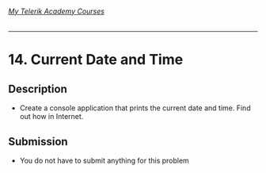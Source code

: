 ###### [My Telerik Academy Courses](https://github.com/nikolovdeyan/TelerikAcademy) 
-------------------------------------

# 14. Current Date and Time

## Description
- Create a console application that prints the current date and time. Find out how in Internet.

## Submission
- You do not have to submit anything for this problem
